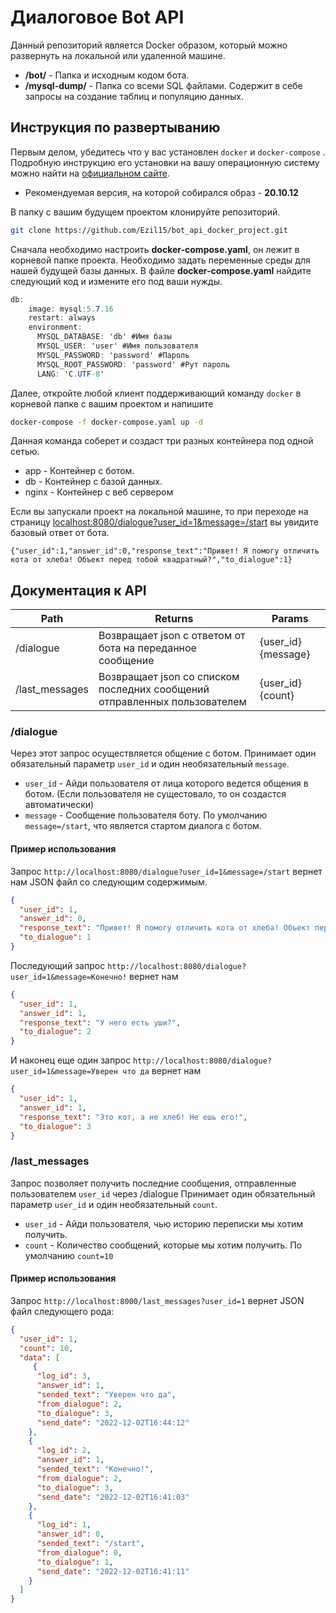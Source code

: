 <h1>Диалоговое Bot API</h1>  
Данный репозиторий является Docker образом, который можно развернуть на локальной или удаленной машине.

- <b>/bot/</b> - Папка и исходным кодом бота.
- <b>/mysql-dump/</b> - Папка со всеми SQL файлами. Содержит в себе запросы на создание таблиц и популяцию данных.

## Инструкция по развертыванию 

Первым делом, убедитесь что у вас установлен  `docker` и `docker-compose` . Подробную инструкцию его установки на вашу операционную систему можно найти на [официальном сайте](https://docs.docker.com/engine/install/). 
- Рекомендуемая версия, на которой собирался образ - <b>20.10.12</b>

В папку с вашим будущем проектом клонируйте репозиторий.
```bash
git clone https://github.com/Ezil15/bot_api_docker_project.git
````

Сначала необходимо настроить <b>docker-compose.yaml</b>, он лежит в корневой папке проекта. 
Необходимо задать переменные среды для нашей будущей базы данных.
В файле <b>docker-compose.yaml</b> найдите следующий код и измените его под ваши нужды.
```csharp
db:
    image: mysql:5.7.16
    restart: always
    environment:
      MYSQL_DATABASE: 'db' #Имя базы
      MYSQL_USER: 'user' #Имя пользователя
      MYSQL_PASSWORD: 'password' #Пароль
      MYSQL_ROOT_PASSWORD: 'password' #Рут пароль
      LANG: 'C.UTF-8'
```

Далее, откройте любой клиент поддерживающий команду `docker` в корневой папке с вашим проектом и напишите
```bash
docker-compose -f docker-compose.yaml up -d
```
Данная команда соберет и создаст три разных контейнера под одной сетью. 
- app - Контейнер с ботом.
- db - Контейнер с базой данных.
- nginx - Контейнер c веб сервером

Если вы запускали проект на локальной машине, то при переходе на страницу [localhost:8080/dialogue?user_id=1&message=/start](http://localhost:8080/dialogue?user_id=1&message=/start) вы увидите базовый ответ от бота.
```
{"user_id":1,"answer_id":0,"response_text":"Привет! Я помогу отличить кота от хлеба! Объект перед тобой квадратный?","to_dialogue":1}
```

## Документация к API
| Path | Returns | Params |
| ------ | ------ | ------ |
| /dialogue | Возвращает json c ответом от бота на переданное сообщение |{user_id} {message} |
| /last_messages | Возвращает json cо списком последних сообщений отправленных пользователем |{user_id} {count} |



<h3>/dialogue</h3>

Через этот запрос осуществляется общение с ботом.
Принимает один обязательный параметр `user_id` и один необязательный `message`. 
- `user_id` - Айди пользователя от лица которого ведется общения в ботом. (Если пользователя не сущестовало, то он создастся автоматически)
- `message` - Сообщение пользователя боту. По умолчанию `message=/start`, что является стартом диалога с ботом.

<h4>Пример использования</h4> 

Запрос `http://localhost:8080/dialogue?user_id=1&message=/start` вернет нам JSON файл со следующим содержимым.

```json
{
  "user_id": 1,
  "answer_id": 0,
  "response_text": "Привет! Я помогу отличить кота от хлеба! Объект перед тобой квадратный?",
  "to_dialogue": 1
}
```

Последующий запрос `http://localhost:8080/dialogue?user_id=1&message=Конечно!` вернет нам

```json
{
  "user_id": 1,
  "answer_id": 1,
  "response_text": "У него есть уши?",
  "to_dialogue": 2
}
```

И наконец еще один запрос `http://localhost:8080/dialogue?user_id=1&message=Уверен что да` вернет нам

```json
{
  "user_id": 1,
  "answer_id": 1,
  "response_text": "Это кот, а не хлеб! Не ешь его!",
  "to_dialogue": 3
}
```

<h3>/last_messages</h3>

Запрос позволяет получить последние сообщения, отправленные пользователем `user_id` через /dialogue
Принимает один обязательный параметр `user_id` и один необязательный `count`. 

- `user_id` - Айди пользователя, чью историю переписки мы хотим получить.
- `count` - Количество сообщений, которые мы хотим получить. По умолчанию `count=10`

<h4>Пример использования</h4> 

Запрос `http://localhost:8000/last_messages?user_id=1` вернет JSON файл следующего рода:

```json
{
  "user_id": 1,
  "count": 10,
  "data": [
     {
      "log_id": 3,
      "answer_id": 1,
      "sended_text": "Уверен что да",
      "from_dialogue": 2,
      "to_dialogue": 3,
      "send_date": "2022-12-02T16:44:12"
    },
    {
      "log_id": 2,
      "answer_id": 1,
      "sended_text": "Конечно!",
      "from_dialogue": 2,
      "to_dialogue": 3,
      "send_date": "2022-12-02T16:41:03"
    },
    {
      "log_id": 1,
      "answer_id": 0,
      "sended_text": "/start",
      "from_dialogue": 0,
      "to_dialogue": 1,
      "send_date": "2022-12-02T16:41:11"
    }
  ]
}
```
